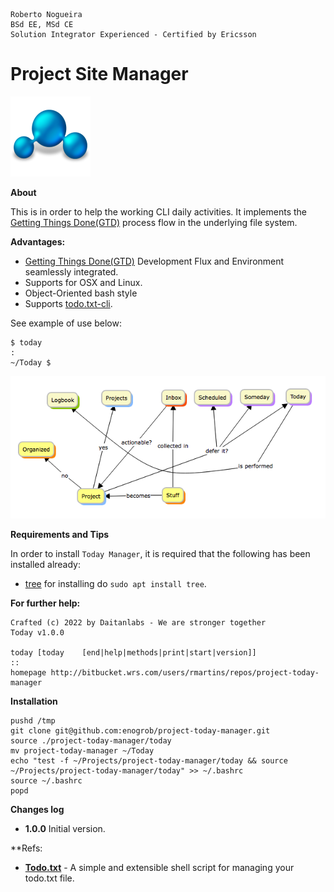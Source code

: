 ```
Roberto Nogueira  
BSd EE, MSd CE
Solution Integrator Experienced - Certified by Ericsson
```
# Project Site Manager

![project image](images/project.png)

**About**

This is in order to help the working CLI daily activities. It implements the [Getting Things Done(GTD)](https://www.amazon.com/gp/product/B000WH7PKY) process flow in the underlying file system.


**Advantages:**

* [Getting Things Done(GTD)](https://www.amazon.com/gp/product/B000WH7PKY) Development Flux and Environment seamlessly integrated.
* Supports for OSX and Linux.
* Object-Oriented bash style
* Supports [todo.txt-cli](https://github.com/todotxt/todo.txt-cli).

See example of use below:

```shell
$ today
:
~/Today $
```

![](images/gtd-5.png)

**Requirements and Tips**

In order to install `Today Manager`, it is required that the following has been installed already:

* [tree](http://manpages.ubuntu.com/manpages/trusty/man1/tree.1.html) for installing do `sudo apt install tree`.

**For further help:**

```shell
Crafted (c) 2022 by Daitanlabs - We are stronger together 
Today v1.0.0

today [today    [end|help|methods|print|start|version]]
::
homepage http://bitbucket.wrs.com/users/rmartins/repos/project-today-manager
```
**Installation**

```shell
pushd /tmp
git clone git@github.com:enogrob/project-today-manager.git
source ./project-today-manager/today
mv project-today-manager ~/Today
echo "test -f ~/Projects/project-today-manager/today && source ~/Projects/project-today-manager/today" >> ~/.bashrc
source ~/.bashrc
popd
```

**Changes log**

* **1.0.0** Initial version.

**Refs:
* **[Todo.txt](http://todotxt.org)** - A simple and extensible shell script for managing your todo.txt file.

